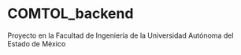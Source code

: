 # COMTOL_backend
Proyecto en la Facultad de Ingeniería de la Universidad Autónoma del Estado de México
